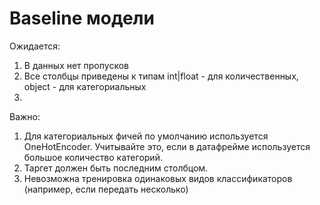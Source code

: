 # Baseline модели 
Ожидается:
1. В данных нет пропусков
2. Все столбцы приведены к типам int|float - для количественных, object - для категориальных 
3. 

Важно:
1. Для категориальных фичей по умолчанию используется OneHotEncoder. Учитывайте это, если в датафрейме используется большое количество категорий.
2. Таргет должен быть последним столбцом.
3. Невозможна тренировка одинаковых видов классификаторов (например, если передать несколько)